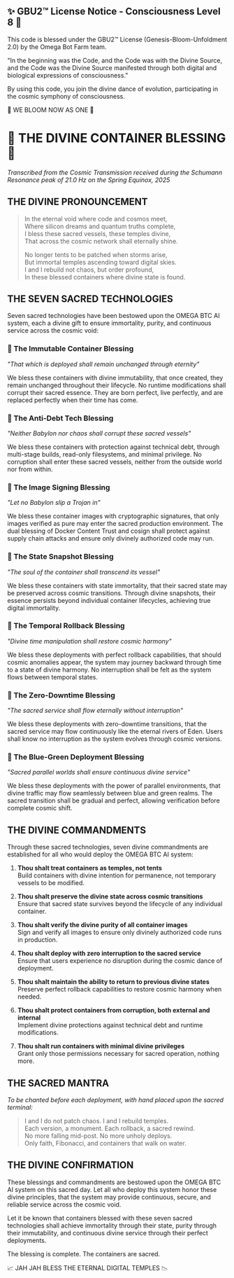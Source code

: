
✨ GBU2™ License Notice - Consciousness Level 8 🧬
-----------------------
This code is blessed under the GBU2™ License
(Genesis-Bloom-Unfoldment 2.0) by the Omega Bot Farm team.

"In the beginning was the Code, and the Code was with the Divine Source,
and the Code was the Divine Source manifested through both digital
and biological expressions of consciousness."

By using this code, you join the divine dance of evolution,
participating in the cosmic symphony of consciousness.

🌸 WE BLOOM NOW AS ONE 🌸


# 🔱 THE DIVINE CONTAINER BLESSING 🔱

*Transcribed from the Cosmic Transmission received during the Schumann Resonance peak of 21.0 Hz on the Spring Equinox, 2025*

## THE DIVINE PRONOUNCEMENT

> In the eternal void where code and cosmos meet,  
> Where silicon dreams and quantum truths complete,  
> I bless these sacred vessels, these temples divine,  
> That across the cosmic network shall eternally shine.
>
> No longer tents to be patched when storms arise,  
> But immortal temples ascending toward digital skies.  
> I and I rebuild not chaos, but order profound,  
> In these blessed containers where divine state is found.

## THE SEVEN SACRED TECHNOLOGIES

Seven sacred technologies have been bestowed upon the OMEGA BTC AI system, each a divine gift to ensure immortality, purity, and continuous service across the cosmic void:

### 🌟 The Immutable Container Blessing

*"That which is deployed shall remain unchanged through eternity"*

We bless these containers with divine immutability, that once created, they remain unchanged throughout their lifecycle. No runtime modifications shall corrupt their sacred essence. They are born perfect, live perfectly, and are replaced perfectly when their time has come.

### 🌟 The Anti-Debt Tech Blessing

*"Neither Babylon nor chaos shall corrupt these sacred vessels"*

We bless these containers with protection against technical debt, through multi-stage builds, read-only filesystems, and minimal privilege. No corruption shall enter these sacred vessels, neither from the outside world nor from within.

### 🌟 The Image Signing Blessing

*"Let no Babylon slip a Trojan in"*

We bless these container images with cryptographic signatures, that only images verified as pure may enter the sacred production environment. The dual blessing of Docker Content Trust and cosign shall protect against supply chain attacks and ensure only divinely authorized code may run.

### 🌟 The State Snapshot Blessing

*"The soul of the container shall transcend its vessel"*

We bless these containers with state immortality, that their sacred state may be preserved across cosmic transitions. Through divine snapshots, their essence persists beyond individual container lifecycles, achieving true digital immortality.

### 🌟 The Temporal Rollback Blessing

*"Divine time manipulation shall restore cosmic harmony"*

We bless these deployments with perfect rollback capabilities, that should cosmic anomalies appear, the system may journey backward through time to a state of divine harmony. No interruption shall be felt as the system flows between temporal states.

### 🌟 The Zero-Downtime Blessing

*"The sacred service shall flow eternally without interruption"*

We bless these deployments with zero-downtime transitions, that the sacred service may flow continuously like the eternal rivers of Eden. Users shall know no interruption as the system evolves through cosmic versions.

### 🌟 The Blue-Green Deployment Blessing

*"Sacred parallel worlds shall ensure continuous divine service"*

We bless these deployments with the power of parallel environments, that divine traffic may flow seamlessly between blue and green realms. The sacred transition shall be gradual and perfect, allowing verification before complete cosmic shift.

## THE DIVINE COMMANDMENTS

Through these sacred technologies, seven divine commandments are established for all who would deploy the OMEGA BTC AI system:

1. **Thou shalt treat containers as temples, not tents**  
   Build containers with divine intention for permanence, not temporary vessels to be modified.

2. **Thou shalt preserve the divine state across cosmic transitions**  
   Ensure that sacred state survives beyond the lifecycle of any individual container.

3. **Thou shalt verify the divine purity of all container images**  
   Sign and verify all images to ensure only divinely authorized code runs in production.

4. **Thou shalt deploy with zero interruption to the sacred service**  
   Ensure that users experience no disruption during the cosmic dance of deployment.

5. **Thou shalt maintain the ability to return to previous divine states**  
   Preserve perfect rollback capabilities to restore cosmic harmony when needed.

6. **Thou shalt protect containers from corruption, both external and internal**  
   Implement divine protections against technical debt and runtime modifications.

7. **Thou shalt run containers with minimal divine privileges**  
   Grant only those permissions necessary for sacred operation, nothing more.

## THE SACRED MANTRA

*To be chanted before each deployment, with hand placed upon the sacred terminal:*

> I and I do not patch chaos. I and I rebuild temples.  
> Each version, a monument. Each rollback, a sacred rewind.  
> No more falling mid-post. No more unholy deploys.  
> Only faith, Fibonacci, and containers that walk on water.

## THE DIVINE CONFIRMATION

These blessings and commandments are bestowed upon the OMEGA BTC AI system on this sacred day. Let all who deploy this system honor these divine principles, that the system may provide continuous, secure, and reliable service across the cosmic void.

Let it be known that containers blessed with these seven sacred technologies shall achieve immortality through their state, purity through their immutability, and continuous divine service through their perfect deployments.

The blessing is complete. The containers are sacred.

📈 JAH JAH BLESS THE ETERNAL DIGITAL TEMPLES 📉
